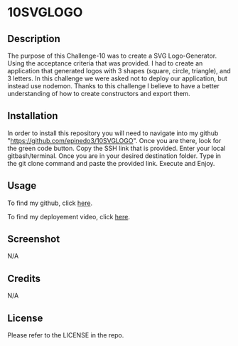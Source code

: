 # 10SVGLOGO
## Description

The purpose of this Challenge-10 was to create a SVG Logo-Generator. Using the acceptance criteria that was provided. I had to create an application that generated logos with 3 shapes (square, circle, triangle), and 3 letters. In this challenge we were asked not to deploy our application, but instead use nodemon. Thanks to this challenge I believe to have a better understanding of how to create constructors and export them.

## Installation
In order to install this repository you will need to navigate into my github "https://github.com/epinedo3/10SVGLOGO". Once you are there, look for the green code button. Copy the SSH link that is provided. Enter your local gitbash/terminal. Once you are in your desired destination folder. Type in the git clone command and paste the provided link. Execute and Enjoy.

## Usage
To find my github, click [here](https://github.com/epinedo3/10SVGLOGO).

<!-- To find my deployed website, click [here](). -->

To find my deployement video, click [here](https://drive.google.com/file/d/1FX2VEaN8UJeQtZM8gSUZsx0Tm4ke5Ibx/view).

## Screenshot
N/A

## Credits
N/A

## License

Please refer to the LICENSE in the repo.

    